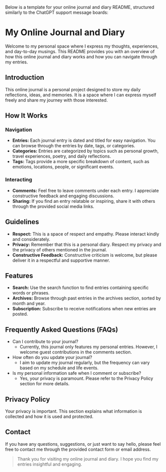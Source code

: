 Below is a template for your online journal and diary README, structured similarly to the ChatGPT support message boards:

# My Online Journal and Diary

Welcome to my personal space where I express my thoughts, experiences, and day-to-day musings. This README provides you with an overview of how this online journal and diary works and how you can navigate through my entries.

## Introduction

This online journal is a personal project designed to store my daily reflections, ideas, and memories. It is a space where I can express myself freely and share my journey with those interested.

## How It Works

### Navigation

- **Entries:** Each journal entry is dated and titled for easy navigation. You can browse through the entries by date, tags, or categories.
- **Categories:** Entries are categorized by topics such as personal growth, travel experiences, poetry, and daily reflections.
- **Tags:** Tags provide a more specific breakdown of content, such as emotions, locations, people, or significant events.

### Interacting

- **Comments:** Feel free to leave comments under each entry. I appreciate constructive feedback and engaging discussions.
- **Sharing:** If you find an entry relatable or inspiring, share it with others through the provided social media links.
## Guidelines
- **Respect:** This is a space of respect and empathy. Please interact kindly and considerately.
- **Privacy:** Remember that this is a personal diary. Respect my privacy and the privacy of others mentioned in the journal.
- **Constructive Feedback:** Constructive criticism is welcome, but please deliver it in a respectful and supportive manner.

## Features

- **Search:** Use the search function to find entries containing specific words or phrases.
- **Archives:** Browse through past entries in the archives section, sorted by month and year.
- **Subscription:** Subscribe to receive notifications when new entries are posted.

## Frequently Asked Questions (FAQs)

- Can I contribute to your journal?
  - Currently, this journal only features my personal entries. However, I welcome guest contributions in the comments section.
- How often do you update your journal?
  - I aim to update my journal regularly, but the frequency can vary based on my schedule and life events.
- Is my personal information safe when I comment or subscribe?
  - Yes, your privacy is paramount. Please refer to the Privacy Policy section for more details.

## Privacy Policy

Your privacy is important. This section explains what information is collected and how it is used and protected.

## Contact

If you have any questions, suggestions, or just want to say hello, please feel free to contact me through the provided contact form or email address.

> Thank you for visiting my online journal and diary. I hope you find my entries insightful and engaging.
